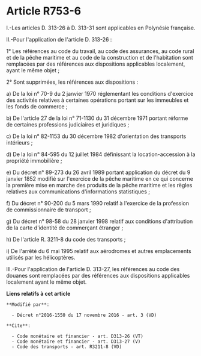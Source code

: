 # Article R753-6

I.-Les articles D. 313-26 à D. 313-31 sont applicables en Polynésie française. 

II.-Pour l'application de l'article D. 313-26 : 

1° Les références au code du travail, au code des assurances, au code rural et de la pêche maritime et au code de la
construction et de l'habitation sont remplacées par des références aux dispositions applicables localement, ayant le même
objet ; 

2° Sont supprimées, les références aux dispositions : 

a) De la loi n° 70-9 du 2 janvier 1970 réglementant les conditions d'exercice des activités relatives à certaines opérations
portant sur les immeubles et les fonds de commerce ; 

b) De l'article 27 de la loi n° 71-1130 du 31 décembre 1971 portant réforme de certaines professions judiciaires et
juridiques ; 

c) De la loi n° 82-1153 du 30 décembre 1982 d'orientation des transports intérieurs ; 

d) De la loi n° 84-595 du 12 juillet 1984 définissant la location-accession à la propriété immobilière ; 

e) Du décret n° 89-273 du 26 avril 1989 portant application du décret du 9 janvier 1852 modifié sur l'exercice de la pêche
maritime en ce qui concerne la première mise en marche des produits de la pêche maritime et les règles relatives aux
communications d'informations statistiques ; 

f) Du décret n° 90-200 du 5 mars 1990 relatif à l'exercice de la profession de commissionnaire de transport ; 

g) Du décret n° 98-58 du 28 janvier 1998 relatif aux conditions d'attribution de la carte d'identité de commerçant
étranger ; 

h) De l'article R. 3211-8 du code des transports ; 

i) De l'arrêté du 6 mai 1995 relatif aux aérodromes et autres emplacements utilisés par les hélicoptères. 

III.-Pour l'application de l'article D. 313-27, les références au code des douanes sont remplacées par des références aux
dispositions applicables localement ayant le même objet.

**Liens relatifs à cet article**

	**Modifié par**:

	  - Décret n°2016-1550 du 17 novembre 2016 - art. 3 (VD)

	**Cite**:

	  - Code monétaire et financier - art. D313-26 (VT)
	  - Code monétaire et financier - art. D313-27 (V)
	  - Code des transports - art. R3211-8 (VD)
